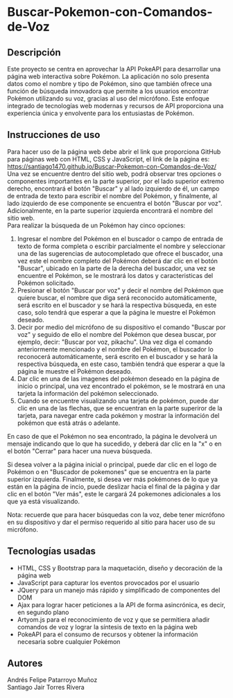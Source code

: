 # Buscar-Pokemon-con-Comandos-de-Voz
## Descripción
Este proyecto se centra en aprovechar la API PokeAPI para desarrollar una página web interactiva sobre Pokémon. La aplicación no solo presenta datos como el nombre y tipo de Pokémon, sino que también ofrece una función de búsqueda innovadora que permite a los usuarios encontrar Pokémon utilizando su voz, gracias al uso del micrófono. Este enfoque integrado de tecnologías web modernas y recursos de API proporciona una experiencia única y envolvente para los entusiastas de Pokémon.
## Instrucciones de uso
Para hacer uso de la página web debe abrir el link que proporciona GitHub para páginas web con HTML, CSS y JavaScript, el link de la página es: https://santiago1470.github.io/Buscar-Pokemon-con-Comandos-de-Voz/  
Una vez se encuentre dentro del sitio web, podrá observar tres opciones o componentes importantes en la parte superior, por el lado superior extremo derecho, encontrará el botón "Buscar" y al lado izquierdo de él, un campo de entrada de texto para escribir el nombre del Pokémon, y finalmente, al lado izquierdo de ese componente se encuentra el botón "Buscar por voz". Adicionalmente, en la parte superior izquierda encontrará el nombre del sitio web.  
Para realizar la búsqueda de un Pokémon hay cinco opciones:  
1. Ingresar el nombre del Pokémon en el buscador o campo de entrada de texto de forma completa o escribir parcialmente el nombre y seleccionar una de las sugerencias de autocompletado que ofrece el buscador, una vez este el nombre completo del Pokémon deberá dar clic en el botón "Buscar", ubicado en la parte de la derecha del buscador, una vez se encuentre el Pokémon, se le mostrará los datos y caracteristicas del Pokémon solicitado.
2. Presionar el botón "Buscar por voz" y decir el nombre del Pokémon que quiere buscar, el nombre que diga será reconocido automáticamente, será escrito en el buscador y se hará la respectiva búsqueda, en este caso, solo tendrá que esperar a que la página le muestre el Pokémon deseado.
3. Decir por medio del micrófono de su dispositivo el comando "Buscar por voz" y seguido de ello el nombre del Pokémon que desea buscar, por ejemplo, decir: "Buscar por voz, pikachu". Una vez diga el comando anteriormente mencionado y el nombre del Pokémon, el buscador lo reconocerá automáticamente, será escrito en el buscador y se hará la respectiva búsqueda, en este caso, también tendrá que esperar a que la página le muestre el Pokémon deseado.
4. Dar clic en una de las imagenes del pokémon deseado en la página de inicio o principal, una vez encontrado el pokémon, se le mostrará en una tarjeta la información del pokémon seleccionado.
5. Cuando se encuentre visualizando una tarjeta de pokémon, puede dar clic en una de las flechas, que se encuentran en la parte superiror de la tarjeta, para navegar entre cada pokémon y mostrar la información del pokémon que está atrás o adelante.
  
En caso de que el Pokémon no sea encontrado, la página le devolverá un mensaje indicando que lo que ha sucedido, y deberá dar clic en la "x" o en el botón "Cerrar" para hacer una nueva búsqueda.  
  
Si desea volver a la página inicial o principal, puede dar clic en el logo de Pokémon o en "Buscador de pokemones" que se encuentra en la parte superior izquierda. Finalmente, si desea ver más pokémones de lo que ya están en la página de incio, puede deslizar hacia el final de la página y dar clic en el botón "Ver más", este le cargará 24 pokemones adicionales a los que ya está visualizando.  
  
Nota: recuerde que para hacer búsquedas con la voz, debe tener micrófono en su dispositivo y dar el permiso requerido al sitio para hacer uso de su micrófono.

## Tecnologías usadas
* HTML, CSS y Bootstrap para la maquetación, diseño y decoración de la página web
* JavaScript para capturar los eventos provocados por el usuario
* JQuery para un manejo más rápido y simplificado de componentes del DOM
* Ajax para lograr hacer peticiones a la API de forma asincrónica, es decir, en segundo plano
* Artyom.js para el reconocimiento de voz y que se permitiera añadir comandos de voz y lograr la síntesis de texto en la página web
* PokeAPI para el consumo de recursos y obtener la información necesaria sobre cualquier Pokémon

## Autores
Andrés Felipe Patarroyo Muñoz  
Santiago Jair Torres Rivera
